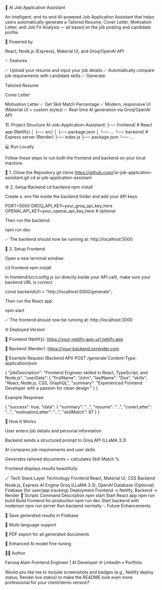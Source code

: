 🚀 AI Job Application Assistant

An intelligent, end-to-end AI-powered Job Application Assistant that helps users automatically generate a Tailored Resume, Cover Letter, Motivation Letter, and Job Fit Analysis — all based on the job posting and candidate profile.

🧠 Powered by

React, Node.js (Express), Material UI, and Groq/OpenAI API

✨ Features

✅ Upload your resume and input your job details
✅ Automatically compare job requirements with candidate skills
✅ Generate:

Tailored Resume

Cover Letter

Motivation Letter
✅ Get Skill Match Percentage
✅ Modern, responsive UI (Material UI + custom styles)
✅ Real-time AI generation via Groq/OpenAI API

🏗️ Project Structure
AI-Job-Application-Assistant/
├── frontend/        # React app (Netlify)
│   ├── src/
│   ├── package.json
│   └── ...
└── backend/         # Express server (Render)
    ├── index.js
    ├── package.json
    └── ...

💻 Run Locally

Follow these steps to run both the frontend and backend on your local machine.

🧩 1. Clone the Repository
git clone https://github.com/<your-username>/ai-job-application-assistant.git
cd ai-job-application-assistant

⚙️ 2. Setup Backend
cd backend
npm install


Create a .env file inside the backend folder and add your API keys:

PORT=5000
GROQ_API_KEY=your_groq_api_key_here
OPENAI_API_KEY=your_openai_api_key_here  # optional


Then run the backend:

npm run dev


✅ The backend should now be running at:
http://localhost:5000

💅 3. Setup Frontend

Open a new terminal window:

cd frontend
npm install


In frontend/src/config.js (or directly inside your API call), make sure your backend URL is correct:

const backendUrl = "http://localhost:5000/generate";


Then run the React app:

npm start


✅ The frontend should now be running at:
http://localhost:3000

🌐 Deployed Version

🔹 Frontend (Netlify): https://your-netlify-app-url.netlify.app

🔹 Backend (Render): https://your-backend.onrender.com

🧮 Example Request (Backend API)
POST /generate
Content-Type: application/json

{
  "jobDescription": "Frontend Engineer skilled in React, TypeScript, and Node.js",
  "userData": {
    "firstName": "John",
    "lastName": "Doe",
    "skills": "React, Node.js, CSS, GraphQL",
    "summary": "Experienced Frontend Developer with a passion for clean design."
  }
}


Example Response:

{
  "success": true,
  "data": {
    "summary": "...",
    "resume": "...",
    "coverLetter": "...",
    "motivationLetter": "...",
    "skillMatch": 87
  }
}

🧠 How It Works

User enters job details and personal information

Backend sends a structured prompt to Groq API (LLaMA 3.3)

AI compares job requirements and user skills

Generates tailored documents + calculates Skill Match %

Frontend displays results beautifully

🪄 Tech Stack
Layer	Technology
Frontend	React, Material UI, CSS
Backend	Node.js, Express
AI Engine	Groq (LLaMA 3.3), OpenAI
Database (Optional)	Firebase (for user/app tracking)
Deployment	Frontend → Netlify, Backend → Render
🧰 Scripts
Command	Description
npm start	Start React app
npm run build	Build frontend for production
npm run dev	Start backend with nodemon
npm run server	Run backend normally
💡 Future Enhancements

🔹 Save generated results in Firebase

🔹 Multi-language support

🔹 PDF export for all generated documents

🔹 Enhanced AI model fine-tuning

👨‍💻 Author

Farooq Alam
Frontend Engineer | AI Developer
🌐 LinkedIn
 • Portfolio

Would you like me to include screenshots and badges (e.g., Netlify deploy status, Render live status) to make the README look even more professional for your client/demo version?
